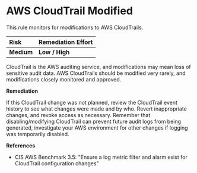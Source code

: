 # AWS CloudTrail Modified

This rule monitors for modifications to AWS CloudTrails.

| Risk | Remediation Effort |
| :--- | :--- |
| **Medium** | **Low / High** |

CloudTrail is the AWS auditing service, and modifications may mean loss of sensitive audit data. AWS CloudTrails should be modified very rarely, and modifications closely monitored and approved.

**Remediation**

If this CloudTrail change was not planned, review the CloudTrail event history to see what changes were made and by who. Revert inappropriate changes, and revoke access as necessary. Remember that disabling/modifying CloudTrail can prevent future audit logs from being generated, investigate your AWS environment for other changes if logging was temporarily disabled.

**References**

* CIS AWS Benchmark 3.5: "Ensure a log metric filter and alarm exist for CloudTrail configuration changes"


